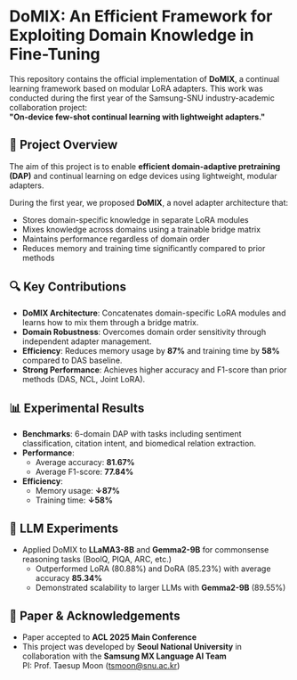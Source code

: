 # DoMIX: An Efficient Framework for Exploiting Domain Knowledge in Fine-Tuning

This repository contains the official implementation of **DoMIX**, a continual learning framework based on modular LoRA adapters. This work was conducted during the first year of the Samsung-SNU industry-academic collaboration project:  
**"On-device few-shot continual learning with lightweight adapters."**

## 🧠 Project Overview

The aim of this project is to enable **efficient domain-adaptive pretraining (DAP)** and continual learning on edge devices using lightweight, modular adapters.

During the first year, we proposed **DoMIX**, a novel adapter architecture that:
- Stores domain-specific knowledge in separate LoRA modules
- Mixes knowledge across domains using a trainable bridge matrix
- Maintains performance regardless of domain order
- Reduces memory and training time significantly compared to prior methods

## 🔍 Key Contributions

- **DoMIX Architecture**: Concatenates domain-specific LoRA modules and learns how to mix them through a bridge matrix.
- **Domain Robustness**: Overcomes domain order sensitivity through independent adapter management.
- **Efficiency**: Reduces memory usage by **87%** and training time by **58%** compared to DAS baseline.
- **Strong Performance**: Achieves higher accuracy and F1-score than prior methods (DAS, NCL, Joint LoRA).

## 📊 Experimental Results

- **Benchmarks**: 6-domain DAP with tasks including sentiment classification, citation intent, and biomedical relation extraction.
- **Performance**:
  - Average accuracy: **81.67%**
  - Average F1-score: **77.84%**
- **Efficiency**:
  - Memory usage: **↓87%**
  - Training time: **↓58%**

## 🧪 LLM Experiments

- Applied DoMIX to **LLaMA3-8B** and **Gemma2-9B** for commonsense reasoning tasks (BoolQ, PIQA, ARC, etc.)
  - Outperformed LoRA (80.88%) and DoRA (85.23%) with average accuracy **85.34%**
  - Demonstrated scalability to larger LLMs with **Gemma2-9B** (89.55%)

## 🧾 Paper & Acknowledgements

- Paper accepted to **ACL 2025 Main Conference**
- This project was developed by **Seoul National University** in collaboration with the **Samsung MX Language AI Team**  
  PI: Prof. Taesup Moon (tsmoon@snu.ac.kr)
